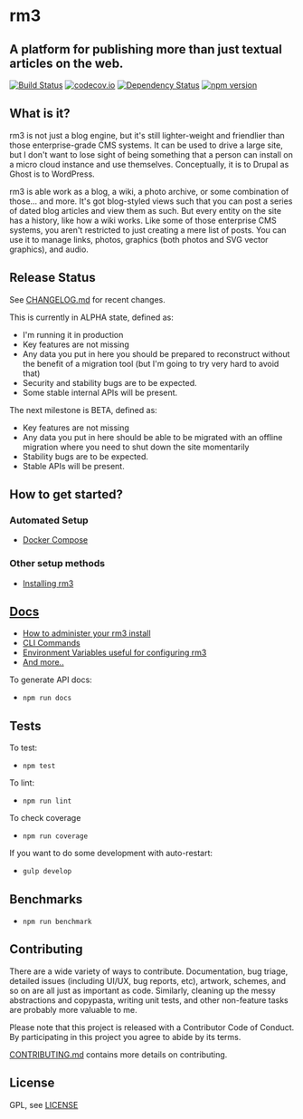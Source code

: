 rm3
===

A platform for publishing more than just textual articles on the web.
---------------------------------------------------------------------

[![Build Status](https://travis-ci.org/rm3web/rm3.svg?branch=master)](https://travis-ci.org/rm3web/rm3) [![codecov.io](http://codecov.io/github/rm3web/rm3/coverage.svg?branch=master)](http://codecov.io/github/rm3web/rm3?branch=master) [![Dependency Status](https://david-dm.org/rm3web/rm3.svg)](https://david-dm.org/rm3web/rm3) [![npm version](https://badge.fury.io/js/rm3.svg)](https://badge.fury.io/js/rm3)

What is it?
-----------

rm3 is not just a blog engine, but it's still lighter-weight and friendlier than those enterprise-grade CMS systems.  It can be used to drive a large site, but I don't want to lose sight of being something that a person can install on a micro cloud instance and use themselves.  Conceptually, it is to Drupal as Ghost is to WordPress.

rm3 is able work as a blog, a wiki, a photo archive, or some combination of those... and more.  It's got blog-styled views such that you can post a series of dated blog articles and view them as such.  But every entity on the site has a history, like how a wiki works.  Like some of those enterprise CMS systems, you aren't restricted to just creating a mere list of posts.  You can use it to manage links, photos, graphics (both photos and SVG vector graphics), and audio.

Release Status
--------------

See [CHANGELOG.md](CHANGELOG.md) for recent changes.

This is currently in ALPHA state, defined as:
* I'm running it in production
* Key features are not missing
* Any data you put in here you should be prepared to reconstruct without the benefit of a migration tool (but I'm going to try very hard to avoid that)
* Security and stability bugs are to be expected.
* Some stable internal APIs will be present.

The next milestone is BETA, defined as:
* Key features are not missing
* Any data you put in here should be able to be migrated with an offline migration where you need to shut down the site momentarily
* Stability bugs are to be expected.
* Stable APIs will be present.

How to get started?
-------------------

### Automated Setup

 * [Docker Compose](https://github.com/rm3web/rm3-docker-compose)

### Other setup methods

 * [Installing rm3](docs/install.md)
 
[Docs](docs)
------------

 * [How to administer your rm3 install](docs/admin.md)
 * [CLI Commands](docs/cli.md)
 * [Environment Variables useful for configuring rm3](docs/cli.md)
 * [And more..](docs)

To generate API docs:

* `npm run docs`

Tests
-----

To test:

* `npm test`

To lint:

* `npm run lint`

To check coverage

* `npm run coverage`

If you want to do some development with auto-restart:

* `gulp develop`

Benchmarks
----------

* `npm run benchmark`

Contributing
------------

There are a wide variety of ways to contribute.  Documentation, bug triage, detailed issues (including UI/UX, bug reports, etc), artwork, schemes, and so on are all just as important as code.  Similarly, cleaning up the messy abstractions and copypasta, writing unit tests, and other non-feature tasks are probably more valuable to me.

Please note that this project is released with a Contributor Code of Conduct. By participating in this project you agree to abide by its terms.

[CONTRIBUTING.md](CONTRIBUTING.md) contains more details on contributing.

License
-------

GPL, see [LICENSE](LICENSE)
